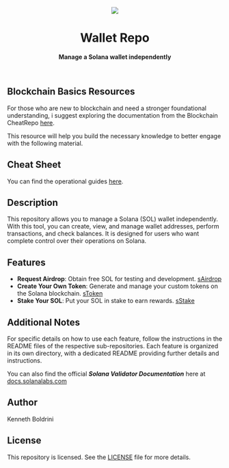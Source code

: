 <div align="center" >
    <img src="https://solana.com/_next/static/media/solanaLogo.74d35f7a.svg"/>
</div>
<div align="center">
    <p>
        <h1>Wallet Repo</h1>
    </p>
    <p>
        <b>Manage a Solana wallet independently</b>
    </p>
    <br>
</div>

## Blockchain Basics Resources

For those who are new to blockchain and need a stronger foundational understanding, i suggest exploring the documentation from the Blockchain CheatRepo [here](https://github.com/theMoor9/blockchain-potential-carnival). 

This resource will help you build the necessary knowledge to better engage with the following material.

## Cheat Sheet

You can find the operational guides [here](./cheat_sheets/pdf/).

## Description

This repository allows you to manage a Solana (SOL) wallet independently. With this tool, you can create, view, and manage wallet addresses, perform transactions, and check balances. It is designed for users who want complete control over their operations on Solana.

## Features

- **Request Airdrop**: Obtain free SOL for testing and development. [sAirdrop](./sAirdrop)
- **Create Your Own Token**: Generate and manage your custom tokens on the Solana blockchain. [sToken](./sToken)
- **Stake Your SOL**: Put your SOL in stake to earn rewards. [sStake](./sStake)

## Additional Notes

For specific details on how to use each feature, follow the instructions in the README files of the respective sub-repositories. Each feature is organized in its own directory, with a dedicated README providing further details and instructions.

You can also find the official ***Solana Validator Documentation*** here at [docs.solanalabs.com](https://docs.solanalabs.com/)

## Author

Kenneth Boldrini

## License

This repository is licensed. See the [LICENSE](./LICENSE) file for more details.



